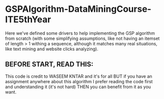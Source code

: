 # GSPAlgorithm-DataMiningCourse-ITE5thYear
Here we've defined some drivers to help implementing the GSP algorithm from scratch (with some simplifying assumptions, like not having an itemset of length > 1 withing a sequence, although it matches many real situations, like text mining and website clicks analyzing).
## BEFORE START, READ THIS:
This code is credit to WASEEM KNTAR and it's for all BUT if you have an assignment anywhere about this algorithm I prefer reading the code first and understanding it (it's not hard) THEN you can benefit from it as you want.

